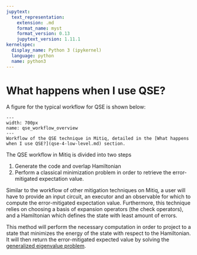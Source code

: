 ```yaml
---
jupytext:
  text_representation:
    extension: .md
    format_name: myst
    format_version: 0.13
    jupytext_version: 1.11.1
kernelspec:
  display_name: Python 3 (ipykernel)
  language: python
  name: python3
---
```


# What happens when I use QSE?
A figure for the typical workflow for QSE is shown below:
```{figure} ../img/qse-data-flow-diagram.png
---
width: 700px
name: qse_workflow_overview
---
Workflow of the QSE technique in Mitiq, detailed in the [What happens when I use QSE?](qse-4-low-level.md) section.
```

The QSE workflow in Mitiq is divided into two steps
1. Generate the code and overlap Hamiltonian
2. Perform a classical minimization problem in order to retrieve the error-mitigated expectation value. 

Similar to the workflow of other mitigation techniques on Mitiq, a user will have to provide an input circuit, an executor and an observable for which to compute the error-mitigated expectation value. Furthermore, this technique relies on choosing a basis of expansion operators (the check operators), and a Hamiltonian which defines the state with least amount of errors.

This method will perform the necessary computation in order to project to a state that minimizes the energy of the state with respect to the Hamiltonian. It will then return the error-mitigated expected value by solving the [generalized eigenvalue problem](https://en.wikipedia.org/wiki/Eigendecomposition_of_a_matrix#Generalized_eigenvalue_problem). 
